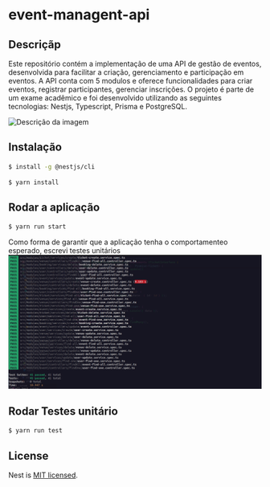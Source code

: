 # event-managent-api


## Descriçãp
Este repositório contém a implementação de uma API  de gestão de eventos, desenvolvida para facilitar a criação, gerenciamento e participação em eventos. A API conta com 5 modulos e oferece funcionalidades para criar eventos, registrar participantes, gerenciar inscrições. O projeto é parte de um exame acadêmico e foi desenvolvido utilizando as seguintes tecnologias: Nestjs, Typescript, Prisma e PostgreSQL. 

![Descrição da imagem](./img/imag1.png)





## Instalação

```bash
$ install -g @nestjs/cli

```


```bash
$ yarn install
```

## Rodar a aplicação

```bash
$ yarn run start

```


Como forma de garantir que a aplicação tenha o comportamenteo esperado, escrevi testes unitários
![Descrição da imagem](./img/captura.png)

## Rodar Testes unitário

```bash
$ yarn run test
```

## License

Nest is [MIT licensed](LICENSE).
